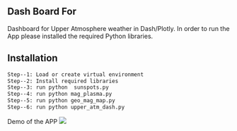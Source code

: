 
## Dash Board For 
Dashboard for Upper Atmosphere  weather in Dash/Plotly. In order to run the App please installed the required Python libraries.

## Installation


```sh
Step--1: Load or create virtual environment
Step--2: Install required libraries
Step--3: run python  sunspots.py
Step--4: run python mag_plasma.py
Step--5: run python geo_mag_map.py
Step--6: run python upper_atm_dash.py
```
Demo of the APP
![](Demo_Upper_Atmosphere.gif)
